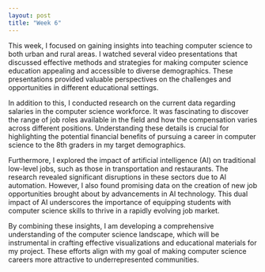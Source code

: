 ```yaml
---
layout: post
title: "Week 6"
---
```

This week, I focused on gaining insights into teaching computer science to both urban and rural areas. 
I watched several video presentations that discussed effective methods and strategies for making computer science education appealing and accessible to diverse demographics. 
These presentations provided valuable perspectives on the challenges and opportunities in different educational settings.

In addition to this, I conducted research on the current data regarding salaries in the computer science workforce.
It was fascinating to discover the range of job roles available in the field and how the compensation varies across different positions. 
Understanding these details is crucial for highlighting the potential financial benefits of pursuing a career in computer science to the 8th graders in my target demographics.

Furthermore, I explored the impact of artificial intelligence (AI) on traditional low-level jobs, such as those in transportation and restaurants. 
The research revealed significant disruptions in these sectors due to AI automation. However, I also found promising data on the creation of new job opportunities brought about by advancements in AI technology.
This dual impact of AI underscores the importance of equipping students with computer science skills to thrive in a rapidly evolving job market.

By combining these insights, I am developing a comprehensive understanding of the computer science landscape, which will be instrumental in crafting effective visualizations and educational materials for my project.
These efforts align with my goal of making computer science careers more attractive to underrepresented communities.
